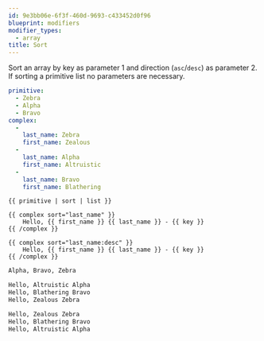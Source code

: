 ```yaml
---
id: 9e3bb06e-6f3f-460d-9693-c433452d0f96
blueprint: modifiers
modifier_types:
  - array
title: Sort
---
```

Sort an array by key as parameter 1 and direction (`asc`/`desc`) as parameter 2. If sorting a primitive list no parameters are necessary.

```yaml
primitive:
  - Zebra
  - Alpha
  - Bravo
complex:
  -
    last_name: Zebra
    first_name: Zealous
  -
    last_name: Alpha
    first_name: Altruistic
  -
    last_name: Bravo
    first_name: Blathering
```

```
{{ primitive | sort | list }}

{{ complex sort="last_name" }}
    Hello, {{ first_name }} {{ last_name }} - {{ key }}
{{ /complex }}

{{ complex sort="last_name:desc" }}
    Hello, {{ first_name }} {{ last_name }} - {{ key }}
{{ /complex }}
```

```html
Alpha, Bravo, Zebra

Hello, Altruistic Alpha
Hello, Blathering Bravo
Hello, Zealous Zebra

Hello, Zealous Zebra
Hello, Blathering Bravo
Hello, Altruistic Alpha
```
